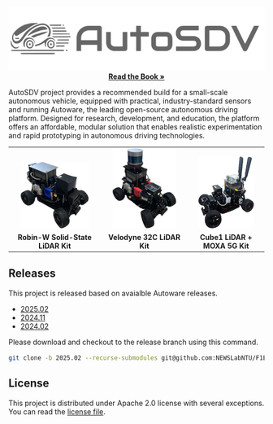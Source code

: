 
<p align="center">
  <img src="logo/logo_brand_gray.png" width=""/>
  <br>
  <a href="https://github.com/NEWSLabNTU/F1EIGHTH-book/blob/main/src/SUMMARY.md">
    <strong>Read the Book »</strong>
  </a>
</p>

AutoSDV project provides a recommended build for a small-scale
autonomous vehicle, equipped with practical, industry-standard sensors
and running Autoware, the leading open-source autonomous driving
platform. Designed for research, development, and education, the
platform offers an affordable, modular solution that enables realistic
experimentation and rapid prototyping in autonomous driving
technologies.

<table align="center" border="0">
  <tr>
    <td align="center" valign="bottom">
      <img src="figures/model_robin-w.webp" alt="Robin-W Solid-State LiDAR Kit" width="80%"/>
    </td>
    <td align="center" valign="bottom">
      <img src="figures/model_velodyne_32c.webp" alt="Velodyne 32C LiDAR Kit" width="80%"/>
    </td>
    <td align="center" valign="bottom">
      <img src="figures/model_cube1_moxa-5g.webp" alt="Blickfeld Cube1 + MOXA 5G Kit" width="80%"/>
    </td>
  </tr>
  <tr>
    <td align="center">
      <b>Robin-W Solid-State LiDAR Kit</b>
    </td>
    <td align="center">
      <b>Velodyne 32C LiDAR Kit</b>
    </td>
    <td align="center">
      <b>Cube1 LiDAR + MOXA 5G Kit</b>
    </td>
  </tr>
</table>

## Releases

This project is released based on avaialble Autoware releases.

- [2025.02](https://github.com/NEWSLabNTU/F1EIGHTH/tree/2025.02)
- [2024.11](https://github.com/NEWSLabNTU/F1EIGHTH/tree/2024.11)
- [2024.02](https://github.com/NEWSLabNTU/F1EIGHTH/tree/2024.02)

Please download and checkout to the release branch using this command.

```sh
git clone -b 2025.02 --recurse-submodules git@github.com:NEWSLabNTU/F1EIGHTH.git
```

## License

This project is distributed under Apache 2.0 license with several exceptions. You can read the [license file](LICENSE.txt).
